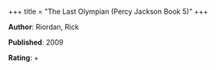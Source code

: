 +++
title = "The Last Olympian (Percy Jackson Book 5)"
+++



**Author**: Riordan, Rick

**Published**: 2009

**Rating**: +